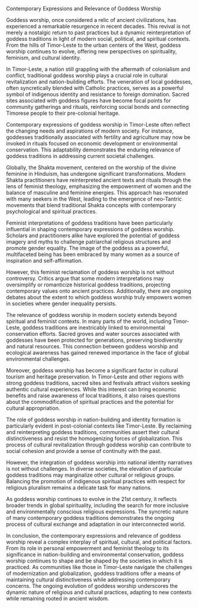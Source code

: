Contemporary Expressions and Relevance of Goddess Worship

Goddess worship, once considered a relic of ancient civilizations, has experienced a remarkable resurgence in recent decades. This revival is not merely a nostalgic return to past practices but a dynamic reinterpretation of goddess traditions in light of modern social, political, and spiritual contexts. From the hills of Timor-Leste to the urban centers of the West, goddess worship continues to evolve, offering new perspectives on spirituality, feminism, and cultural identity.

In Timor-Leste, a nation still grappling with the aftermath of colonialism and conflict, traditional goddess worship plays a crucial role in cultural revitalization and nation-building efforts. The veneration of local goddesses, often syncretically blended with Catholic practices, serves as a powerful symbol of indigenous identity and resistance to foreign domination. Sacred sites associated with goddess figures have become focal points for community gatherings and rituals, reinforcing social bonds and connecting Timorese people to their pre-colonial heritage.

Contemporary expressions of goddess worship in Timor-Leste often reflect the changing needs and aspirations of modern society. For instance, goddesses traditionally associated with fertility and agriculture may now be invoked in rituals focused on economic development or environmental conservation. This adaptability demonstrates the enduring relevance of goddess traditions in addressing current societal challenges.

Globally, the Shakta movement, centered on the worship of the divine feminine in Hinduism, has undergone significant transformations. Modern Shakta practitioners have reinterpreted ancient texts and rituals through the lens of feminist theology, emphasizing the empowerment of women and the balance of masculine and feminine energies. This approach has resonated with many seekers in the West, leading to the emergence of neo-Tantric movements that blend traditional Shakta concepts with contemporary psychological and spiritual practices.

Feminist interpretations of goddess traditions have been particularly influential in shaping contemporary expressions of goddess worship. Scholars and practitioners alike have explored the potential of goddess imagery and myths to challenge patriarchal religious structures and promote gender equality. The image of the goddess as a powerful, multifaceted being has been embraced by many women as a source of inspiration and self-affirmation.

However, this feminist reclamation of goddess worship is not without controversy. Critics argue that some modern interpretations may oversimplify or romanticize historical goddess traditions, projecting contemporary values onto ancient practices. Additionally, there are ongoing debates about the extent to which goddess worship truly empowers women in societies where gender inequality persists.

The relevance of goddess worship in modern society extends beyond spiritual and feminist contexts. In many parts of the world, including Timor-Leste, goddess traditions are inextricably linked to environmental conservation efforts. Sacred groves and water sources associated with goddesses have been protected for generations, preserving biodiversity and natural resources. This connection between goddess worship and ecological awareness has gained renewed importance in the face of global environmental challenges.

Moreover, goddess worship has become a significant factor in cultural tourism and heritage preservation. In Timor-Leste and other regions with strong goddess traditions, sacred sites and festivals attract visitors seeking authentic cultural experiences. While this interest can bring economic benefits and raise awareness of local traditions, it also raises questions about the commodification of spiritual practices and the potential for cultural appropriation.

The role of goddess worship in nation-building and identity formation is particularly evident in post-colonial contexts like Timor-Leste. By reclaiming and reinterpreting goddess traditions, communities assert their cultural distinctiveness and resist the homogenizing forces of globalization. This process of cultural revitalization through goddess worship can contribute to social cohesion and provide a sense of continuity with the past.

However, the integration of goddess worship into national identity narratives is not without challenges. In diverse societies, the elevation of particular goddess traditions may marginalize other cultural or religious groups. Balancing the promotion of indigenous spiritual practices with respect for religious pluralism remains a delicate task for many nations.

As goddess worship continues to evolve in the 21st century, it reflects broader trends in global spirituality, including the search for more inclusive and environmentally conscious religious expressions. The syncretic nature of many contemporary goddess traditions demonstrates the ongoing process of cultural exchange and adaptation in our interconnected world.

In conclusion, the contemporary expressions and relevance of goddess worship reveal a complex interplay of spiritual, cultural, and political factors. From its role in personal empowerment and feminist theology to its significance in nation-building and environmental conservation, goddess worship continues to shape and be shaped by the societies in which it is practiced. As communities like those in Timor-Leste navigate the challenges of modernization and globalization, goddess traditions offer a means of maintaining cultural distinctiveness while addressing contemporary concerns. The ongoing evolution of goddess worship underscores the dynamic nature of religious and cultural practices, adapting to new contexts while remaining rooted in ancient wisdom.
